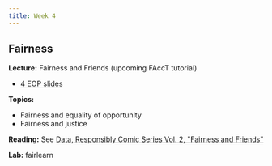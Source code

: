 ```yaml
---
title: Week 4
---
```


## Fairness

**Lecture:** Fairness and Friends (upcoming FAccT tutorial)

* [4 EOP slides](../../../assets/4_EOP.pdf)

**Topics:**

* Fairness and equality of opportunity
* Fairness and justice

**Reading:** See [Data, Responsibly Comic Series Vol. 2, "Fairness and Friends"](https://dataresponsibly.github.io/comics/vol2/fairness_en.pdf)

**Lab:** fairlearn

